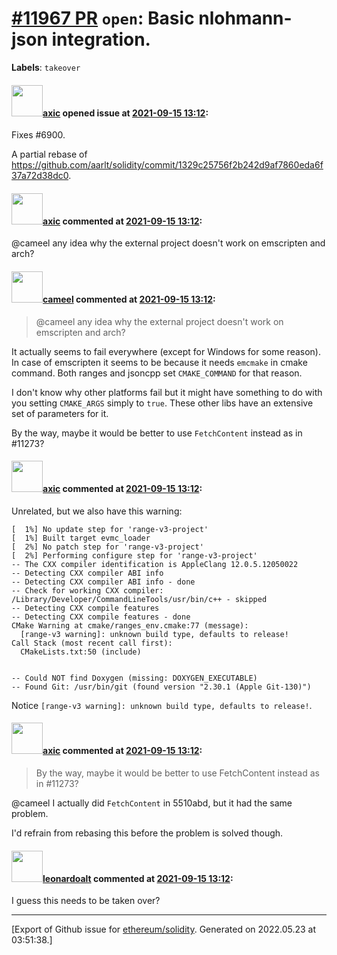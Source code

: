 # [\#11967 PR](https://github.com/ethereum/solidity/pull/11967) `open`: Basic nlohmann-json integration.
**Labels**: `takeover`


#### <img src="https://avatars.githubusercontent.com/u/20340?v=4" width="50">[axic](https://github.com/axic) opened issue at [2021-09-15 13:12](https://github.com/ethereum/solidity/pull/11967):

Fixes #6900.

A partial rebase of https://github.com/aarlt/solidity/commit/1329c25756f2b242d9af7860eda6f37a72d38dc0.

#### <img src="https://avatars.githubusercontent.com/u/20340?v=4" width="50">[axic](https://github.com/axic) commented at [2021-09-15 13:12](https://github.com/ethereum/solidity/pull/11967#issuecomment-926861331):

@cameel any idea why the external project doesn't work on emscripten and arch?

#### <img src="https://avatars.githubusercontent.com/u/137030?v=4" width="50">[cameel](https://github.com/cameel) commented at [2021-09-15 13:12](https://github.com/ethereum/solidity/pull/11967#issuecomment-926882953):

> @cameel any idea why the external project doesn't work on emscripten and arch?

It actually seems to fail everywhere (except for Windows for some reason). In case of emscripten it seems to be because it needs `emcmake` in cmake command. Both ranges and jsoncpp set `CMAKE_COMMAND` for that reason.

I don't know why other platforms fail but it might have something to do with you setting `CMAKE_ARGS` simply to `true`. These other libs have an extensive set of parameters for it.

By the way, maybe it would be better to use `FetchContent` instead as in #11273?

#### <img src="https://avatars.githubusercontent.com/u/20340?v=4" width="50">[axic](https://github.com/axic) commented at [2021-09-15 13:12](https://github.com/ethereum/solidity/pull/11967#issuecomment-926965061):

Unrelated, but we also have this warning:
```
[  1%] No update step for 'range-v3-project'
[  1%] Built target evmc_loader
[  2%] No patch step for 'range-v3-project'
[  2%] Performing configure step for 'range-v3-project'
-- The CXX compiler identification is AppleClang 12.0.5.12050022
-- Detecting CXX compiler ABI info
-- Detecting CXX compiler ABI info - done
-- Check for working CXX compiler: /Library/Developer/CommandLineTools/usr/bin/c++ - skipped
-- Detecting CXX compile features
-- Detecting CXX compile features - done
CMake Warning at cmake/ranges_env.cmake:77 (message):
  [range-v3 warning]: unknown build type, defaults to release!
Call Stack (most recent call first):
  CMakeLists.txt:50 (include)


-- Could NOT find Doxygen (missing: DOXYGEN_EXECUTABLE) 
-- Found Git: /usr/bin/git (found version "2.30.1 (Apple Git-130)") 
```

Notice `[range-v3 warning]: unknown build type, defaults to release!`.

#### <img src="https://avatars.githubusercontent.com/u/20340?v=4" width="50">[axic](https://github.com/axic) commented at [2021-09-15 13:12](https://github.com/ethereum/solidity/pull/11967#issuecomment-961560449):

> By the way, maybe it would be better to use FetchContent instead as in #11273?

@cameel I actually did `FetchContent` in 5510abd, but it had the same problem.

I'd refrain from rebasing this before the problem is solved though.

#### <img src="https://avatars.githubusercontent.com/u/504195?u=ce2facd14af9fd474ebff49f0d44891f56f7500f&v=4" width="50">[leonardoalt](https://github.com/leonardoalt) commented at [2021-09-15 13:12](https://github.com/ethereum/solidity/pull/11967#issuecomment-1087307513):

I guess this needs to be taken over?


-------------------------------------------------------------------------------



[Export of Github issue for [ethereum/solidity](https://github.com/ethereum/solidity). Generated on 2022.05.23 at 03:51:38.]

